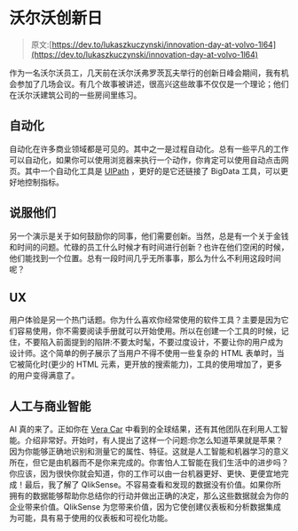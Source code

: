 # 沃尔沃创新日

> 原文:[https://dev.to/lukaszkuczynski/innovation-day-at-volvo-1l64](https://dev.to/lukaszkuczynski/innovation-day-at-volvo-1l64)

作为一名沃尔沃员工，几天前在沃尔沃弗罗茨瓦夫举行的创新日峰会期间，我有机会参加了几场会议。有几个故事被讲述，很高兴这些故事不仅仅是一个理论；他们在沃尔沃建筑公司的一些房间里练习。

## [](#automation)自动化

自动化在许多商业领域都是可见的。其中之一是过程自动化。总有一些平凡的工作可以自动化，如果你可以使用浏览器来执行一个动作，你肯定可以使用自动点击网页。其中一个自动化工具是 [UIPath](https://www.uipath.com/) ，更好的是它还链接了 BigData 工具，可以更好地控制指标。

## [](#convince-them)说服他们

另一个演示是关于如何鼓励你的同事，他们需要创新。当然，总是有一个关于金钱和时间的问题。忙碌的员工什么时候才有时间进行创新？也许在他们空闲的时候，他们能找到一个位置。总有一段时间几乎无所事事，那么为什么不利用这段时间呢？

## [](#ux)UX

用户体验是另一个热门话题。你为什么喜欢你经常使用的软件工具？主要是因为它们容易使用，你不需要阅读手册就可以开始使用。所以在创建一个工具的时候，记住，不要陷入前面提到的陷阱:不要太时髦，不要过度设计，不要让你的用户成为设计师。这个简单的例子展示了当用户不得不使用一些复杂的 HTML 表单时，当它被简化时(更少的 HTML 元素，更开放的搜索能力)，工具的使用增加了，更多的用户变得满意了。

## [](#artificial-and-business-intelligence)人工与商业智能

AI 真的来了。正如你在 [Vera Car](https://www.youtube.com/watch?v=2Gc1zz5bl8I) 中看到的全球结果，还有其他团队在利用人工智能。介绍非常好。开始时，有人提出了这样一个问题:你怎么知道苹果就是苹果？因为你能够正确地识别和测量它的属性、特征。这就是人工智能和机器学习的意义所在，但它是由机器而不是你来完成的。你害怕人工智能在我们生活中的进步吗？你应该，因为很快你就会知道，你的工作可以由一台机器更好、更快、更便宜地完成！最后，我了解了 QlikSense。不容易查看和发现的数据没有价值。如果你所拥有的数据能够帮助你总结你的行动并做出正确的决定，那么这些数据就会为你的企业带来价值。QlikSense 为您带来价值，因为它使创建仪表板和分析数据集成为可能，具有易于使用的仪表板和可视化功能。